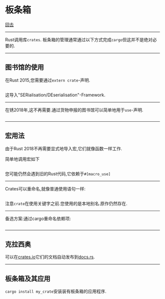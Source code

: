 # 板条箱

[回去](toc/default.html)

---

Rust调用库`crates`. 板条箱的管理通常通过以下方式完成`cargo`但这并不是绝对必要的.

---

## 图书馆的使用

在Rust 2015,您需要通过`extern crate`-声明.

<pre><code data-source="chapters/shared/code/crates/0.rs" data-trim="hljs rust"></code></pre>

这导入"SERialisation/DEserialisation"-Framework.

---

在锈2018年,这不再需要.通过货物申报的图书馆可以简单地用于`use`-声明.

<pre><code data-source="chapters/shared/code/crates/1.rs" data-trim="hljs rust"></code></pre>

---

## 宏用法

由于Rust 2018不再需要显式地导入宏,它们就像函数一样工作.

简单地调用宏如下

<pre><code data-source="chapters/shared/code/crates/2.rs" data-trim="hljs rust"></code></pre>

您可能仍然会遇到旧的Rust代码,它依赖于`#[macro_use]`

---

Crates可以重命名,就像普通使用语句一样:

<pre><code data-source="chapters/shared/code/crates/3.rs" data-trim="hljs rust"></code></pre>

注意`crate`在使用关键字之前.您使用的是本地别名.原作仍然存在.

---

备选方案:通过cargo重命名依赖项:

<pre><code data-source="chapters/shared/code/crates/4.toml" data-trim="hljs toml"></code></pre>

---

## 克拉西奥

可以在[crates.io](https://crates.io)它们的文档自动发布到[docs.rs](https://docs.rs).

---

## 板条箱及其应用

`cargo install my_crate`安装装有板条箱的应用程序.
